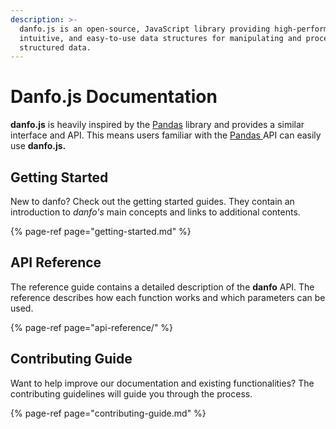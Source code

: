 ```yaml
---
description: >-
  danfo.js is an open-source, JavaScript library providing high-performance,
  intuitive, and easy-to-use data structures for manipulating and processing
  structured data.
---
```


# Danfo.js Documentation

**danfo.js** is heavily inspired by the [Pandas](https://pandas.pydata.org/pandas-docs/stable/index.html) library and provides a similar interface and API. This means users familiar with the [Pandas ](https://pandas.pydata.org/pandas-docs/stable/index.html)API can easily use **danfo.js.** 

## Getting Started

New to danfo? Check out the getting started guides. They contain an introduction to _danfo's_ main concepts and links to additional contents.

{% page-ref page="getting-started.md" %}

## **API Reference**

The reference guide contains a detailed description of the **danfo** API. The reference describes how each function works and which parameters can be used. 

{% page-ref page="api-reference/" %}

## Contributing Guide

Want to help improve our documentation and existing functionalities? The contributing guidelines will guide you through the process. 

{% page-ref page="contributing-guide.md" %}

